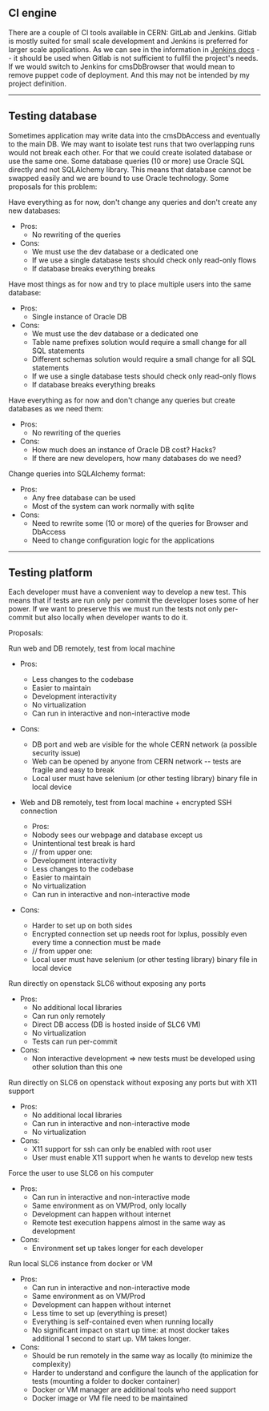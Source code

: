 CI engine
---------------------
There are a couple of CI tools available in CERN: GitLab and Jenkins.
Gitlab is mostly suited for small scale development and Jenkins is preferred for larger scale applications.
As we can see in the information in [Jenkins docs](https://jenkinsdocs.web.cern.ch/) -- it should be used when Gitlab is not sufficient to fullfil the project's needs.
If we would switch to Jenkins for cmsDbBrowser that would mean to remove puppet code of deployment. And this may not be intended by my project definition.

----------------------------
Testing database
----------------------------
Sometimes application may write data into the cmsDbAccess and eventually to the main DB.
We may want to isolate test runs that two overlapping runs would not break each other.
For that we could create isolated database or use the same one.
Some database queries (10 or more) use Oracle SQL directly and not SQLAlchemy library.
This means that database cannot be swapped easily and we are bound to use Oracle technology.
Some proposals for this problem:

Have everything as for now, don't change any queries and don't create any new databases:

* Pros:
  * No rewriting of the queries
* Cons:
  * We must use the dev database or a dedicated one
  * If we use a single database tests should check only read-only flows
  * If database breaks everything breaks

Have most things as for now and try to place multiple users into the same database:
* Pros:
  * Single instance of Oracle DB
* Cons:
  * We must use the dev database or a dedicated one
  * Table name prefixes solution would require a small change for all SQL statements
  * Different schemas solution would require a small change for all SQL statements
  * If we use a single database tests should check only read-only flows
  * If database breaks everything breaks

Have everything as for now and don't change any queries but create databases as we need them:
* Pros:
  * No rewriting of the queries
* Cons:
  * How much does an instance of Oracle DB cost? Hacks?
  * If there are new developers, how many databases do we need?

Change queries into SQLAlchemy format:
* Pros:
  * Any free database can be used
  * Most of the system can work normally with sqlite
* Cons:
  * Need to rewrite some (10 or more) of the queries for Browser and DbAccess
  * Need to change configuration logic for the applications

----------------------------
Testing platform
----------------------------
Each developer must have a convenient way to develop a new test. This means that if tests are run only per commit the developer loses some of her power. If we want to preserve this we must run the tests not only per-commit but also locally when developer wants to do it.

Proposals:

Run web and DB remotely, test from local machine
* Pros:
  * Less changes to the codebase
  * Easier to maintain
  * Development interactivity
  * No virtualization
  * Can run in interactive and non-interactive mode
* Cons:
  * DB port and web are visible for the whole CERN network (a possible security issue)
  * Web can be opened by anyone from CERN network -- tests are fragile and easy to break
  * Local user must have selenium (or other testing library) binary file in local device

* Web and DB remotely, test from local machine + encrypted SSH connection
  * Pros:
  * Nobody sees our webpage and database except us
  * Unintentional test break is hard
  * // from upper one:
  * Development interactivity
  * Less changes to the codebase
  * Easier to maintain
  * No virtualization
  * Can run in interactive and non-interactive mode
* Cons:
  * Harder to set up on both sides
  * Encrypted connection set up needs root for lxplus, possibly even every time a connection must be made
  * // from upper one:
  * Local user must have selenium (or other testing library) binary file in local device

Run directly on openstack SLC6 without exposing any ports
* Pros:
  * No additional local libraries
  * Can run only remotely
  * Direct DB access (DB is hosted inside of SLC6 VM)
  * No virtualization
  * Tests can run per-commit
* Cons:
  * Non interactive development => new tests must be developed using other solution than this one

Run directly on SLC6 on openstack without exposing any ports but with X11 support
* Pros:
  * No additional local libraries
  * Can run in interactive and non-interactive mode
  * No virtualization
* Cons:
  * X11 support for ssh can only be enabled with root user
  * User must enable X11 support when he wants to develop new tests

Force the user to use SLC6 on his computer
* Pros:
  * Can run in interactive and non-interactive mode
  * Same environment as on VM/Prod, only locally
  * Development can happen without internet
  * Remote test execution happens almost in the same way as development
* Cons:
  * Environment set up takes longer for each developer

Run local SLC6 instance from docker or VM
* Pros:
  * Can run in interactive and non-interactive mode
  * Same environment as on VM/Prod
  * Development can happen without internet
  * Less time to set up (everything is preset)
  * Everything is self-contained even when running locally
  * No significant impact on start up time: at most docker takes additional 1 second to start up. VM takes longer.
* Cons:
  * Should be run remotely in the same way as locally (to minimize the complexity)
  * Harder to understand and configure the launch of the application for tests (mounting a folder to docker container)
  * Docker or VM manager are additional tools who need support
  * Docker image or VM file need to be maintained



